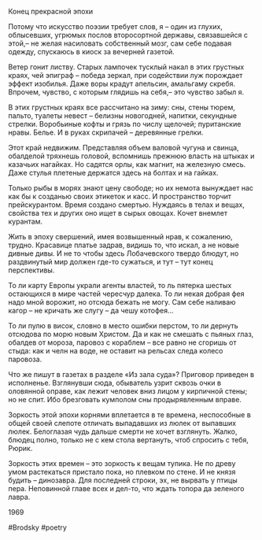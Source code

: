 Конец прекрасной эпохи

Потому что искусство поэзии требует слов,
я – один из глухих, облысевших, угрюмых послов
второсортной державы, связавшейся с этой,–
не желая насиловать собственный мозг,
сам себе подавая одежду, спускаюсь в киоск
за вечерней газетой.

Ветер гонит листву. Старых лампочек тусклый накал
в этих грустных краях, чей эпиграф – победа зеркал,
при содействии луж порождает эффект изобилья.
Даже воры крадут апельсин, амальгаму скребя.
Впрочем, чувство, с которым глядишь на себя,–
это чувство забыл я.

В этих грустных краях все рассчитано на зиму: сны,
стены тюрем, пальто, туалеты невест – белизны
новогодней, напитки, секундные стрелки.
Воробьиные кофты и грязь по числу щелочей;
пуританские нравы. Белье. И в руках скрипачей –
деревянные грелки.

Этот край недвижим. Представляя объем валовой
чугуна и свинца, обалделой тряхнешь головой,
вспомнишь прежнюю власть на штыках и казачьих нагайках.
Но садятся орлы, как магнит, на железную смесь.
Даже стулья плетеные держатся здесь
на болтах и на гайках.

Только рыбы в морях знают цену свободе; но их
немота вынуждает нас как бы к созданью своих
этикеток и касс. И пространство торчит прейскурантом.
Время создано смертью. Нуждаясь в телах и вещах,
свойства тех и других оно ищет в сырых овощах.
Кочет внемлет курантам.

Жить в эпоху свершений, имея возвышенный нрав,
к сожалению, трудно. Красавице платье задрав,
видишь то, что искал, а не новые дивные дивы.
И не то чтобы здесь Лобачевского твердо блюдут,
но раздвинутый мир должен где-то сужаться, и тут –
тут конец перспективы.

То ли карту Европы украли агенты властей,
то ль пятерка шестых остающихся в мире частей
чересчур далека. То ли некая добрая фея
надо мной ворожит, но отсюда бежать не могу.
Сам себе наливаю кагор – не кричать же слугу –
да чешу котофея...

То ли пулю в висок, словно в место ошибки перстом,
то ли дернуть отсюдова по морю новым Христом.
Да и как не смешать с пьяных глаз, обалдев от мороза,
паровоз с кораблем – все равно не сгоришь от стыда:
как и челн на воде, не оставит на рельсах следа
колесо паровоза.

Что же пишут в газетах в разделе «Из зала суда»?
Приговор приведен в исполненье. Взглянувши сюда,
обыватель узрит сквозь очки в оловянной оправе,
как лежит человек вниз лицом у кирпичной стены;
но не спит. Ибо брезговать кумполом сны
продырявленным вправе.

Зоркость этой эпохи корнями вплетается в те
времена, неспособные в общей своей слепоте
отличать выпадавших из люлек от выпавших люлек.
Белоглазая чудь дальше смерти не хочет взглянуть.
Жалко, блюдец полно, только не с кем стола вертануть,
чтоб спросить с тебя, Рюрик.

Зоркость этих времен – это зоркость к вещам тупика.
Не по древу умом растекаться пристало пока,
но плевком по стене. И не князя будить – динозавра.
Для последней строки, эх, не вырвать у птицы пера.
Неповинной главе всех и дел-то, что ждать топора
да зеленого лавра.

1969

#Brodsky 
#poetry 